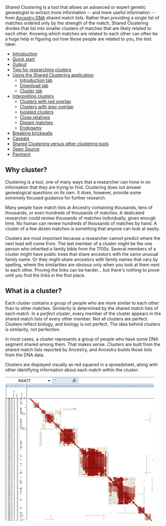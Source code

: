 Shared Clustering is a tool that allows an advanced or expert genetic genealogist to extract more information -- and more useful information -- from [Ancestry DNA](http://www.ancestry.com) shared match lists. Rather than providing a single list of matches ordered only by the strength of the match, Shared Clustering divides that list into smaller clusters of matches that are likely related to each other. Knowing which matches are related to each other can often be a huge help in figuring out how those people are related to you, the test taker.

* [Introduction](https://github.com/jonathanbrecher/sharedclustering/wiki)
* [Quick start](https://github.com/jonathanbrecher/sharedclustering/wiki/Quick-start)
* [Output](https://github.com/jonathanbrecher/sharedclustering/wiki/Output)
* [Tips for researching clusters](https://github.com/jonathanbrecher/sharedclustering/wiki/Tips-for-researching-clusters)
* [Using the Shared Clustering application](https://github.com/jonathanbrecher/sharedclustering/wiki/Using-the-Shared-Clustering-application)
  * [Introduction tab](https://github.com/jonathanbrecher/sharedclustering/wiki/Introduction-tab)
  * [Download tab](https://github.com/jonathanbrecher/sharedclustering/wiki/Download-tab)
  * [Cluster tab](https://github.com/jonathanbrecher/sharedclustering/wiki/Cluster-tab)
* [Interpreting clusters](https://github.com/jonathanbrecher/sharedclustering/wiki/Interpreting-clusters)
  * [Clusters with red overlap](https://github.com/jonathanbrecher/sharedclustering/wiki/Interpreting-clusters-with-red-overlap)
  * [Clusters with gray overlap](https://github.com/jonathanbrecher/sharedclustering/wiki/Interpreting-clusters-with-gray-overlap)
  * [Isolated clusters](https://github.com/jonathanbrecher/sharedclustering/wiki/Interpreting-isolated-clusters)
  * [Close relatives](https://github.com/jonathanbrecher/sharedclustering/wiki/Close-relatives)
  * [Distant matches](https://github.com/jonathanbrecher/sharedclustering/wiki/Distant-matches)
  * [Endogamy](https://github.com/jonathanbrecher/sharedclustering/wiki/Endogamy)
* [Breaking brickwalls](https://github.com/jonathanbrecher/sharedclustering/wiki/Breaking-brickwalls)
* [Caveats](https://github.com/jonathanbrecher/sharedclustering/wiki/Caveats)
* [Shared Clustering versus other clustering tools](https://github.com/jonathanbrecher/sharedclustering/wiki/Shared-Clustering-versus-other-clustering-tools)
* [Open Source](https://github.com/jonathanbrecher/sharedclustering/wiki/Open-Source)
* [Payment](https://github.com/jonathanbrecher/sharedclustering/wiki/Payment)

## Why cluster?

Clustering is a tool, one of many ways that a researcher can hone in on information that they are trying to find. Clustering does not answer genealogical questions on its own. It does, however, provide some extremely focused guidance for further research.

Many people have match lists at Ancestry containing thousands, tens of thousands, or even hundreds of thousands of matches. A dedicated researcher could review thousands of matches individually, given enough time. No human can review hundreds of thousands of matches by hand. A cluster of a few dozen matches is something that anyone can look at easily.

Clusters are most important because a researcher cannot predict where the next lead will come from. The last member of a cluster might be the one person who inherited a family bible from the 1700s. Several members of a cluster might have public trees that share ancestors with the same unusual family name. Or they might share ancestors with family names that vary by spelling, where the similarities are obvious only when you look at them next to each other. Proving the links can be harder... but there's nothing to prove until you find the links in the first place.

## What is a cluster?

Each cluster contains a group of people who are more similar to each other than to other matches. Similarity is determined by the shared match lists of each match. In a _perfect cluster_, every member of the cluster appears in the shared match lists of every other member. Not all clusters are perfect. Clusters reflect biology, and biology is not perfect. The idea behind clusters is similarity, not perfection.

In most cases, a cluster represents a group of people who have some DNA segment shared among them. That makes sense. Clusters are built from the shared match lists reported by Ancestry, and Ancestry builds those lists from the DNA data.

Clusters are displayed visually as red squared in a spreadsheet, along with other identifying information about each match within the cluster:

![Clusters overview](examples/clusters-overview.png)
